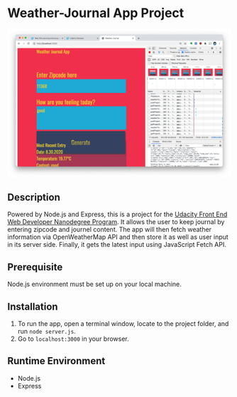 # Weather-Journal App Project
![Screenshot of the weather journel app](https://github.com/popoway/fend-weather-journal-app/blob/master/screenshot.png)

## Description
Powered by Node.js and Express, this is a project for the [Udacity Front End Web Developer Nanodegree Program](https://classroom.udacity.com/nanodegrees/nd0011/). It allows the user to keep journal by entering zipcode and journel content. The app will then fetch weather information via OpenWeatherMap API and then store it as well as user input in its server side. Finally, it gets the latest input using JavaScript Fetch API.

## Prerequisite
Node.js environment must be set up on your local machine.

## Installation
1. To run the app, open a terminal window, locate to the project folder, and run `node server.js`.
2. Go to `localhost:3000` in your browser.

## Runtime Environment
- Node.js
- Express
